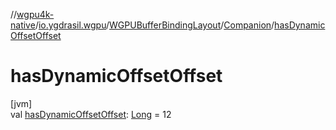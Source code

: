 //[wgpu4k-native](../../../../index.md)/[io.ygdrasil.wgpu](../../index.md)/[WGPUBufferBindingLayout](../index.md)/[Companion](index.md)/[hasDynamicOffsetOffset](has-dynamic-offset-offset.md)

# hasDynamicOffsetOffset

[jvm]\
val [hasDynamicOffsetOffset](has-dynamic-offset-offset.md): [Long](https://kotlinlang.org/api/core/kotlin-stdlib/kotlin/-long/index.html) = 12